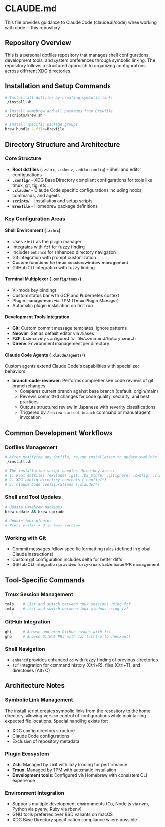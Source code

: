 # CLAUDE.md

This file provides guidance to Claude Code (claude.ai/code) when working with code in this repository.

## Repository Overview

This is a personal dotfiles repository that manages shell configurations, development tools, and system preferences through symbolic linking. The repository follows a structured approach to organizing configurations across different XDG directories.

## Installation and Setup Commands

```bash
# Install all dotfiles by creating symbolic links
./install.sh

# Install Homebrew and all packages from Brewfile
./scripts/brew.sh

# Install specific package groups
brew bundle --file=Brewfile
```

## Directory Structure and Architecture

### Core Structure
- **Root dotfiles** (`.zshrc`, `.zshenv`, `.editorconfig`) - Shell and editor configurations
- **`.config/`** - XDG Base Directory compliant configurations for tools like tmux, git, tig, etc.
- **`.claude/`** - Claude Code specific configurations including hooks, commands, and agents
- **`scripts/`** - Installation and setup scripts
- **`Brewfile`** - Homebrew package definitions

### Key Configuration Areas

#### Shell Environment (`.zshrc`)
- Uses `zinit` as the plugin manager
- Integrates with `fzf` for fuzzy finding
- Includes `enhancd` for enhanced directory navigation
- Git integration with prompt customization
- Custom functions for tmux session/window management
- GitHub CLI integration with fuzzy finding

#### Terminal Multiplexer (`.config/tmux/`)
- Vi-mode key bindings
- Custom status bar with GCP and Kubernetes context
- Plugin management via TPM (Tmux Plugin Manager)
- Automatic plugin installation on first run

#### Development Tools Integration
- **Git**: Custom commit message templates, ignore patterns
- **Neovim**: Set as default editor via aliases
- **FZF**: Extensively configured for file/command/history search
- **Direnv**: Environment management per directory

#### Claude Code Agents (`.claude/agents/`)
Custom agents extend Claude Code's capabilities with specialized behaviors:
- **branch-code-reviewer**: Performs comprehensive code reviews of git branch changes
  - Compares current branch against base branch (default: origin/main)
  - Reviews committed changes for code quality, security, and best practices
  - Outputs structured review in Japanese with severity classifications
  - Triggered by `/review-current-branch` command or manual agent invocation

## Common Development Workflows

### Dotfiles Management
```bash
# After modifying any dotfile, re-run installation to update symlinks
./install.sh

# The installation script handles three key areas:
# 1. Root dotfiles (excludes .git, .DS_Store, .gitignore, .config, .claude)
# 2. XDG config directory contents (.config/*)
# 3. Claude Code configurations (.claude/*)
```

### Shell and Tool Updates
```bash
# Update Homebrew packages
brew update && brew upgrade

# Update tmux plugins
# Press prefix + U in tmux session
```

### Working with Git
- Commit messages follow specific formatting rules (defined in global Claude instructions)
- Custom git configuration includes delta for better diffs
- GitHub CLI integration provides fuzzy-searchable issue/PR management

## Tool-Specific Commands

### Tmux Session Management
```bash
tmls    # List and switch between tmux sessions using fzf
tmlw    # List and switch between tmux windows using fzf
```

### GitHub Integration
```bash
ghi     # Browse and open GitHub issues with fzf
ghp     # Browse GitHub PRs with fzf (ctrl-o to checkout)
```

### Shell Navigation
- `enhancd` provides enhanced `cd` with fuzzy finding of previous directories
- `fzf` integration for command history (Ctrl+R), files (Ctrl+T), and directories (Alt+C)

## Architecture Notes

### Symbolic Link Management
The install script creates symbolic links from the repository to the home directory, allowing version control of configurations while maintaining expected file locations. Special handling exists for:
- XDG config directory structure
- Claude Code configurations
- Exclusion of repository metadata

### Plugin Ecosystem
- **Zsh**: Managed by zinit with lazy loading for performance
- **Tmux**: Managed by TPM with automatic installation
- **Development tools**: Configured via Homebrew with consistent CLI experience

### Environment Integration
- Supports multiple development environments (Go, Node.js via nvm, Python via pyenv, Ruby via rbenv)
- GNU tools preferred over BSD variants on macOS
- XDG Base Directory specification compliance where possible